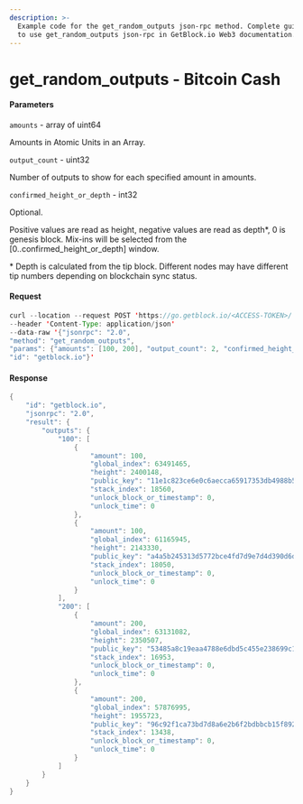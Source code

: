 ```yaml
---
description: >-
  Example code for the get_random_outputs json-rpc method. Сomplete guide on how
  to use get_random_outputs json-rpc in GetBlock.io Web3 documentation.
---
```


# get\_random\_outputs - Bitcoin Cash

#### Parameters

`amounts` - array of uint64

Amounts in Atomic Units in an Array.

`output_count` - uint32

Number of outputs to show for each specified amount in amounts.

`confirmed_height_or_depth` - int32

Optional.

Positive values are read as height, negative values are read as depth\*, 0 is genesis block. Mix-ins will be selected from the \[0..confirmed\_height\_or\_depth] window.

\* Depth is calculated from the tip block. Different nodes may have different tip numbers depending on blockchain sync status.

#### Request

```java
curl --location --request POST 'https://go.getblock.io/<ACCESS-TOKEN>/' 
--header 'Content-Type: application/json' 
--data-raw '{"jsonrpc": "2.0",
"method": "get_random_outputs",
"params": {"amounts": [100, 200], "output_count": 2, "confirmed_height_or_depth": -1},
"id": "getblock.io"}'
```

#### Response

```java
{
    "id": "getblock.io",
    "jsonrpc": "2.0",
    "result": {
        "outputs": {
            "100": [
                {
                    "amount": 100,
                    "global_index": 63491465,
                    "height": 2400148,
                    "public_key": "11e1c823ce6e0c6aecca65917353db4988b53f91f3888ebb84c729927d929e3d",
                    "stack_index": 18560,
                    "unlock_block_or_timestamp": 0,
                    "unlock_time": 0
                },
                {
                    "amount": 100,
                    "global_index": 61165945,
                    "height": 2143330,
                    "public_key": "a4a5b245313d5772bce4fd7d9e7d4d390d6d7a42cf96a7ca2bcc5ec615ab84e9",
                    "stack_index": 18050,
                    "unlock_block_or_timestamp": 0,
                    "unlock_time": 0
                }
            ],
            "200": [
                {
                    "amount": 200,
                    "global_index": 63131082,
                    "height": 2350507,
                    "public_key": "53485a8c19eaa4788e6dbd5c455e238699c111e4e4019fb0a53fa955424e6ff1",
                    "stack_index": 16953,
                    "unlock_block_or_timestamp": 0,
                    "unlock_time": 0
                },
                {
                    "amount": 200,
                    "global_index": 57876995,
                    "height": 1955723,
                    "public_key": "96c92f1ca73bd7d8a6e2b6f2bdbbcb15f892cefb4b7c90e0baf9d8f112186e0d",
                    "stack_index": 13438,
                    "unlock_block_or_timestamp": 0,
                    "unlock_time": 0
                }
            ]
        }
    }
}
```

